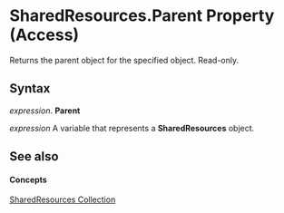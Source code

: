 
# SharedResources.Parent Property (Access)

Returns the parent object for the specified object. Read-only.


## Syntax

 _expression_. **Parent**

 _expression_ A variable that represents a **SharedResources** object.


## See also


#### Concepts


[SharedResources Collection](45323141-e7df-1c70-efe2-926c1990d5e0.md)
